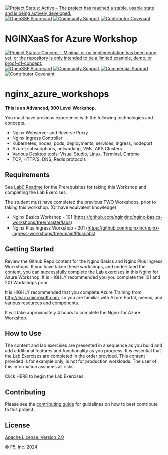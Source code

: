 [![Project Status: Active – The project has reached a stable, usable state and is being actively developed.](https://www.repostatus.org/badges/latest/active.svg)](https://www.repostatus.org/#active)
[![OpenSSF Scorecard](https://api.securityscorecards.dev/projects/github.com/nginxinc/template-repository/badge)](https://securityscorecards.dev/viewer/?uri=github.com/nginxinc/template-repository)
[![Community Support](https://badgen.net/badge/support/community/cyan?icon=awesome)](https://github.com/nginxinc/template-repository/blob/main/SUPPORT.md)
[![Contributor Covenant](https://img.shields.io/badge/Contributor%20Covenant-2.1-4baaaa.svg)](https://github.com/nginxinc/template-repository/main/CODE_OF_CONDUCT.md)

# NGINXaaS for Azure Workshop

[![Project Status: Concept – Minimal or no implementation has been done yet, or the repository is only intended to be a limited example, demo, or proof-of-concept.](https://www.repostatus.org/badges/latest/concept.svg)](https://www.repostatus.org/#concept)
[![OpenSSF Scorecard](https://api.securityscorecards.dev/projects/github.com/nginxinc/nginx-azure-workshops/badge)](https://securityscorecards.dev/viewer/?uri=github.com/nginxinc/nginx-azure-workshops)
[![Community Support](https://badgen.net/badge/support/community/cyan?icon=awesome)](https://github.com/nginxinc/nginx-azure-workshops/blob/main/SUPPORT.md) [![Commercial Support](https://badgen.net/badge/support/commercial/cyan?icon=awesome)](http://support.f5.com)
[![Contributor Covenant](https://img.shields.io/badge/Contributor%20Covenant-2.1-4baaaa.svg)](https://github.com/nginxinc/nginx-azure-workshops/main/CODE_OF_CONDUCT.md)

# nginx_azure_workshops

**This is an Advanced, 300 Level Workshop.**

You must have previous experience with the following technologies and concepts.

- Nginx Webserver and Reverse Proxy
- Nginx Ingress Controller
- Kubernetes; nodes, pods, deployments, services, ingress, nodeport
- Azure; subscriptions, networking, VMs, AKS Clusters
- Various Desktop tools; Visual Studio, Linux, Terminal, Chrome
- TCP, HTTP/S, DNS, Redis protocols

## Requirements

See [Lab0 Readme](/labs/lab0/readme.md) for the Prerequisites for taking this Workshop and completing the Lab Exercises.

The student must have completed the previous TWO Workshops, prior to taking this workshop. (Or have equivalent knowledge)

- Nginx Basics Workshop - 101 (https://github.com/nginxinc/nginx-basics-workshops/tree/master/labs)
- Nginx Plus Ingress Workshop - 201 (https://github.com/nginxinc/nginx-ingress-workshops/tree/main/Plus/labs)

## Getting Started

Review the Github Repo content for the Nginx Basics and Nginx Plus Ingress Workshops.  If you have taken these workshops, and understand the content, you can successfully complete the Lab exercises in this Nginx for Azure Workshop.  It is HIGHLY recommended you you complete the 101 and 201 Workshops prior.  

It is HIGHLY recommended that you complete Azure Training from http://learn.microsoft.com, so you are familiar with Azure Portal, menus, and various resources and components.

It will take approximately 4 hours to complete the Nginx for Azure Workshop.

## How to Use

The content and lab exercises are presented in a sequence as you build and add additional features and functionality as you progress.  It is essential that the Lab Exercises are completed in the order provided.  This content provided is for example only, is not for production workloads.  The user of this information assumes all risks.

Click HERE to begin the Lab Exercises.

## Contributing

Please see the [contributing guide](https://github.com/nginxinc/nginx-azure-workshops/blob/main/CONTRIBUTING.md) for guidelines on how to best contribute to this project.

## License

[Apache License, Version 2.0](https://github.com/nginxinc/nginx-azure-workshops/blob/main/LICENSE)

&copy; [F5, Inc.](https://www.f5.com/) 2024
